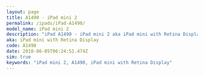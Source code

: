 ```yaml
---
layout: page
title: A1490 - iPad mini 2
permalink: /ipads/iPad-A1490/
model_name: iPad mini 2
description: "iPad A1490 - iPad mini 2 aka iPad mini with Retina Display. 3 Best compatible iPad cases, pens, chargers and keyboards."
aka: iPad mini with Retina Display
code: A1490
date: 2018-06-05T06:24:51.474Z
sim: true
keywords: "iPad mini 2, A1490, iPad mini with Retina Display"
---
```

